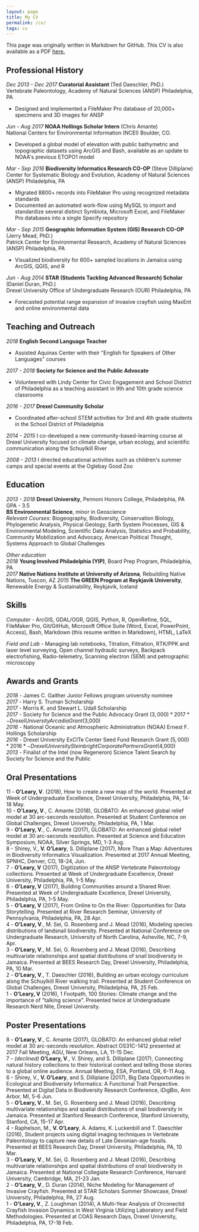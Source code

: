 ```yaml
---
layout: page
title: My CV
permalink: /cv/
tags: cv
---
```

This page was originally written in Markdown for GitHub. This CV is also available as a PDF <a href="{{ site.baseurl }}/assets/docs/cv.pdf">here.</a>

## Professional History
*Dec 2013 - Dec 2017* **Curatorial Assistant** (Ted Daeschler, PhD.)  
Vertebrate Paleontology, Academy of Natural Sciences (ANSP) Philadelphia, PA  
* Designed and implemented a FileMaker Pro database of 20,000+ specimens and 3D images for ANSP

*Jun - Aug 2017* **NOAA Hollings Scholar Intern** (Chris Amante)  
National Centers for Environmental Information (NCEI) Boulder, CO.  
* Developed a global model of elevation with public bathymetric and topographic datasets using ArcGIS and Bash, available as an update to NOAA's previous ETOPO1 model

*Mar - Sep 2016* **Biodiversity Informatics Research CO-OP** (Steve Dilliplane)  
Center for Systematic Biology and Evolution, Academy of Natural Sciences (ANSP) Philadelphia, PA  
* Migrated 8800+ records into FileMaker Pro using recognized metadata standards  
* Documented an automated work-flow using MySQL to import and standardize several distinct Symbiota, Microsoft Excel, and FileMaker Pro databases into a single Specify repository

*Mar - Sep 2015* **Geographic Information System (GIS) Research CO-OP** (Jerry Mead, PhD.)  
Patrick Center for Environmental Research, Academy of Natural Sciences (ANSP) Philadelphia, PA  
* Visualized biodiversity for 600+ sampled locations in Jamaica using ArcGIS, QGIS, and R

*Jun - Aug 2014* **STAR (Students Tackling Advanced Research) Scholar** (Daniel Duran, PhD.)  
Drexel University Office of Undergraduate Research (OUR) Philadelphia, PA  
* Forecasted potential range expansion of invasive crayfish using MaxEnt and online environmental data

## Teaching and Outreach
*2018* **English Second Language Teacher**  
* Assisted Aquinas Center with their "English for Speakers of Other Languages" courses  

*2017 - 2018* **Society for Science and the Public Advocate**  
* Volunteered with Lindy Center for Civic Engagement and School District of Philadelphia as a teaching assistant in 9th and 10th grade science classrooms

*2016 - 2017* **Drexel Community Scholar**  
* Coordinated after-school STEM activities for 3rd and 4th grade students in the School District of Philadelphia  

*2014 - 2015* I co-developed a new community-based-learning course at Drexel University focused on climate change, urban ecology, and scientific communication along the Schuylkill River  

*2008 - 2013* I directed educational activities such as children's summer camps and special events at the Oglebay Good Zoo

## Education
*2013 - 2018* **Drexel University**, Pennoni Honors College, Philadelphia, PA GPA - 3.5  
**BS Environmental Science**, minor in Geoscience  
*Relevant Courses*: Biogeography, Biodiversity, Conservation Biology, Phylogenetic Analysis, Physical Geology, Earth System Processes, GIS & Environmental Modeling, Scientific Data Analysis, Statistics and Probability, Community Mobilization and Advocacy, American Political Thought, Systems Approach to Global Challenges

*Other education*  
*2018* **Young Involved Philadelphia (YIP)**, Board Prep Program, Philadelphia, PA  
*2017* **Native Nations Institute at University of Arizona**, Rebuilding Native Nations, Tuscon, AZ
*2015* **The GREEN Program at Reykjavik University**, Renewable Energy & Sustainability, Reykjavik, Iceland

## Skills
*Computer* - ArcGIS, GDAL/OGR, QGIS, Python, R, OpenRefine, SQL, FileMaker Pro, Git/GitHub, Microsoft Office Suite (Word, Excel, PowerPoint, Access), Bash, Markdown (this resume written in Markdown), HTML, LaTeX

*Field and Lab* - Managing lab notebooks, Titration, Filtration, RTK/PPK and laser level surveying, Open channel hydraulic surveys, Backpack electrofishing, Radio-telemetry, Scanning electron (SEM) and petrographic microscopy

## Awards and Grants
*2018*  - James C. Gaither Junior Fellows program university nominee  
*2017*	- Harry S. Truman Scholarship  
*2017*	- Morris K. and Stewart L. Udall Scholarship  
*2017*	- Society for Science and the Public Advocacy Grant ($3,000)  
*2017*	- Drexel University Arcadia Grant ($3,000)  
*2016*	- National Oceanic and Atmospheric Administration (NOAA) Ernest F. Hollings Scholarship  
*2016*	- Drexel University ExCITe Center Seed Fund Research Grant ($5,000)  
*2016*	- Drexel University Steinbright Corporate Partners Grant ($4,000)  
*2013*	- Finalist of the Intel (now Regeneron) Science Talent Search by Society for Science and the Public

## Oral Presentations
11 - **O'Leary, V**. (2018), How to create a new map of the world. Presented at Week of Undergraduate Excellence, Drexel University, Philadelphia, PA, 14-18 May.  
10 - **O'Leary, V**., C. Amante (2018), GLOBATO: An enhanced global relief model at 30 arc-seconds resolution. Presented at Student Conference on Global Challenges, Drexel University, Philadelphia, PA, 1 Mar.  
9 - **O'Leary, V**., C. Amante (2017), GLOBATO: An enhanced global relief model at 30 arc-seconds resolution. Presented at Science and Education Symposium, NOAA, Silver Springs, MD, 1-3 Aug.   
8 - Shirey, V., **V. O’Leary**, S. Dilliplane (2017), More Than a Map: Adventures in Biodiversity Informatics Visualization. Presented at 2017 Annual Meeting, SPNHC, Denver, CO, 18-24, Jun.  
7 - **O’Leary, V** (2017), Digitization of the ANSP Vertebrate Paleontology collections. Presented at Week of Undergraduate Excellence, Drexel University, Philadelphia, PA, 1-5 May.   
6 - **O’Leary, V** (2017), Building Communities around a Shared River. Presented at Week of Undergraduate Excellence, Drexel University, Philadelphia, PA, 1-5 May.  
5 - **O’Leary, V** (2017), From Online to On the River: Opportunities for Data Storytelling. Presented at River Research Seminar, University of Pennsylvania, Philadelphia, PA, 28 Apr.  
4 - **O’Leary, V**., M. Sei, G. Rosenberg and J. Mead (2016), Modeling species distributions of landsnail biodiversity. Presented at National Conference on Undergraduate Research, University of North Carolina, Asheville, NC, 7-9, Apr.  
3 - **O’Leary, V**., M. Sei, G. Rosenberg and J. Mead (2016), Describing multivariate relationships and spatial distributions of snail biodiversity in Jamaica. Presented at BEES Research Day, Drexel University, Philadelphia, PA, 10 Mar.  
2 - **O’Leary, V**., T. Daeschler (2016), Building an urban ecology curriculum along the Schuylkill River walking trail. Presented at Student Conference on Global Challenges, Drexel University, Philadelphia, PA, 25 Feb.  
1 - **O’Leary, V** (2016), 1 Footpath, 100 Stories: Climate change and the importance of ”talking science”. Presented twice at Undergraduate Research Nerd Nite, Drexel University.

## Poster Presentations
8 - **O'Leary, V**., C. Amante (2017), GLOBATO: An enhanced global relief model at 30 arc-seconds resolution. Abstract OS31C-1412 presented at 2017 Fall Meeting, AGU, New Orleans, LA, 11-15 Dec.  
7 - *(declined)* **O’Leary, V**., V. Shirey, and S. Dilliplane (2017), Connecting natural history collections to their historical context and telling those stories to a global online audience. Annual Meeting, ESA, Portland, OR, 6-11 Aug.  
6 - Shirey, V., **V. O’Leary**, and S. Dilliplane (2017), Big Data Opportunities in Ecological and Biodiversity Informatics: A Functional Trait Perspective. Presented at Digital Data in Biodiversity Research Conference, iDigBio, Ann Arbor, MI, 5-6 Jun.   
5 - **O’Leary, V**., M. Sei, G. Rosenberg and J. Mead (2016), Describing multivariate relationships and spatial distributions of snail biodiversity in Jamaica. Presented at Stanford Research Conference, Stanford University, Stanford, CA, 15-17 Apr.  
4 - Raphelson, M., **V. O’Leary**, A. Adams, K. Luckenbill and T. Daeschler (2016), Student projects using digital imaging techniques in Vertebrate Paleontology to capture new details of Late Devonian-age fossils. Presented at BEES Research Day, Drexel University, Philadelphia, PA, 10 Mar.  
3 - **O’Leary, V**., M. Sei, G. Rosenberg and J. Mead (2016), Describing multivariate relationships and spatial distributions of snail biodiversity in Jamaica. Presented at National Collegiate Research Conference, Harvard University, Cambridge, MA, 21-23 Jan.  
2 - **O’Leary, V**., D. Duran (2014), Niche Modeling for Management of Invasive Crayfish. Presented at STAR Scholars Summer Showcase, Drexel University, Philadelphia, PA, 27 Aug.  
1 - **O'Leary, V**., Z. Loughman (2014), A Multi-Year Analysis of Orconectid Crayfish Invasion Dynamics in West Virginia Utilizing Laboratory and Field Methodologies. Presented at COAS Research Days, Drexel University, Philadelphia, PA, 17-18 Feb.

